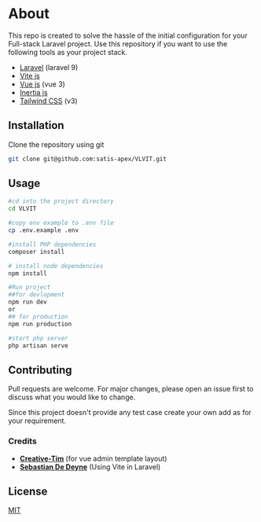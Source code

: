 # About 

This repo is created to solve the hassle of the initial configuration for your Full-stack Laravel project. Use this repository if you want to use the following tools as your project stack.

- [Laravel](https://laravel.com) (laravel 9)
- [Vite js](https://vitejs.dev)
- [Vue js](https://vuejs.org) (vue 3)
- [Inertia js](https://inertiajs.com)
- [Tailwind CSS](https://tailwindcss.com) (v3)

## Installation

Clone the repository using git 
```bash
git clone git@github.com:satis-apex/VLVIT.git

```

## Usage

```bash
#cd into the project directory
cd VLVIT

#copy env example to .env file
cp .env.example .env

#install PHP dependencies
composer install 

# install node dependencies
npm install

#Run project
##for devlopment
npm run dev 
or
## for production
npm run production

#start php server
php artisan serve
```

## Contributing
Pull requests are welcome. For major changes, please open an issue first to discuss what you would like to change.

Since this project doesn't provide any test case create your own add as for your requirement.

### Credits
- **[Creative-Tim](https://www.creative-tim.com/product/vue-notus)** (for vue admin template layout)
- **[Sebastian De Deyne](https://www.youtube.com/watch?v=wLwVr9ToNIs&t=2475s)** (Using Vite in Laravel)

## License
[MIT](https://choosealicense.com/licenses/mit/)
